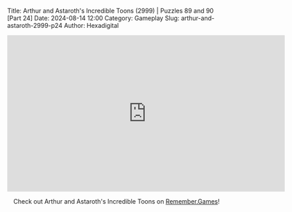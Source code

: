 Title: Arthur and Astaroth's Incredible Toons (2999) | Puzzles 89 and 90 [Part 24]
Date: 2024-08-14 12:00
Category: Gameplay
Slug: arthur-and-astaroth-2999-p24
Author: Hexadigital

<center><iframe src="https://www.youtube.com/embed/4PbREKAXLxI?feature=oembed" allow="accelerometer; autoplay; encrypted-media; gyroscope; picture-in-picture" width="640" height="360" frameborder="0"></iframe>

Check out Arthur and Astaroth's Incredible Toons on [Remember.Games]()!</center>
